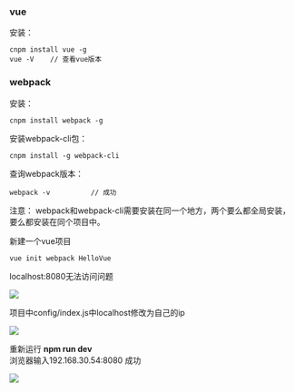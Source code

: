 ### vue
安装：

	cnpm install vue -g
	vue -V    // 查看vue版本

### webpack
安装： 

    cnpm install webpack -g

安装webpack-cli包：
        
    cnpm install -g webpack-cli 

查询webpack版本：

    webpack -v          // 成功 
        
注意： webpack和webpack-cli需要安装在同一个地方，两个要么都全局安装，要么都安装在同个项目中。<br>

新建一个vue项目
            
	vue init webpack HelloVue

localhost:8080无法访问问题<br>

![](https://i.imgur.com/5rXgtqU.png)<br>

项目中config/index.js中localhost修改为自己的ip<br>

![](https://i.imgur.com/Wy75Rr7.png)

重新运行 **npm run dev**<br>
浏览器输入192.168.30.54:8080 成功<br>

![](https://i.imgur.com/niPCY3o.png)
